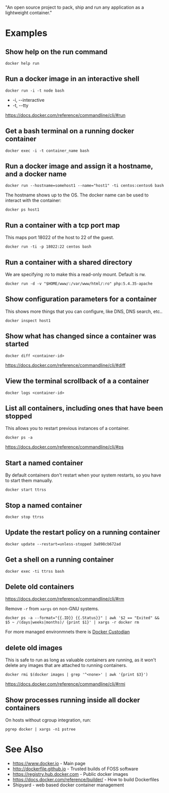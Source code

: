 "An open source project to pack, ship and run any application as a lightweight container."

# Examples

## Show help on the run command

```
docker help run
```

## Run a docker image in an interactive shell

```
docker run -i -t node bash
```

- -i, --interactive
- -t, --tty

<https://docs.docker.com/reference/commandline/cli/#run>

## Get a bash terminal on a running docker container

```
docker exec -i -t container_name bash
```

## Run a docker image and assign it a hostname, and a docker name

```
docker run --hostname=somehost1 --name="host1" -ti centos:centos6 bash
```

The hostname shows up to the OS. The docker name can be used to interact with the container:

```
docker ps host1
```

## Run a container with a tcp port map

This maps port 18022 of the host to 22 of the guest.

```
docker run -ti -p 18022:22 centos bash
```

## Run a container with a shared directory

We are specifying :ro to make this a read-only mount. Default is rw.

```
docker run -d -v "$HOME/www/:/var/www/html/:ro" php:5.4.35-apache
```

## Show configuration parameters for a container

This shows more things that you can configure, like DNS, DNS search, etc..

```
docker inspect host1
```

## Show what has changed since a container was started

```
docker diff <container-id>
```

<https://docs.docker.com/reference/commandline/cli/#diff>

## View the terminal scrollback of a a container

```
docker logs <container-id>
```

## List all containers, including ones that have been stopped

This allows you to restart previous instances of a container.

```
docker ps -a
```

<https://docs.docker.com/reference/commandline/cli/#ps>

## Start a named container

By default containers don't restart when your system restarts, so you have to start them manually.

```
docker start ttrss
```

## Stop a named container

```
docker stop ttrss
```

## Update the restart policy on a running container

```
docker update --restart=unless-stopped 3a898cb672ad
```

## Get a shell on a running container

```
docker exec -ti ttrss bash
```

## Delete old containers

<https://docs.docker.com/reference/commandline/cli/#rm>

Remove `-r` from `xargs` on non-GNU systems.

```
docker ps -a --format="{{.ID}} {{.Status}}" | awk '$2 == "Exited" && $5 ~ /(days|weeks|months)/ {print $1}' | xargs -r docker rm
```

For more managed environmnets there is [Docker Custodian](https://github.com/Yelp/docker-custodian)

## delete old images

This is safe to run as long as valuable containers are running, as it won't delete any images that are attached to running containers.

```
docker rmi $(docker images | grep '^<none>' | awk '{print $3}')
```

<https://docs.docker.com/reference/commandline/cli/#rmi>

## Show processes running inside all docker containers

On hosts without cgroup integration, run:

```
pgrep docker | xargs -n1 pstree
```

# See Also

- <https://www.docker.io> - Main page
- <http://dockerfile.github.io> - Trusted builds of FOSS software
- <https://registry.hub.docker.com> - Public docker images
- <https://docs.docker.com/reference/builder/> - How to build Dockerfiles
- Shipyard - web based docker container management
